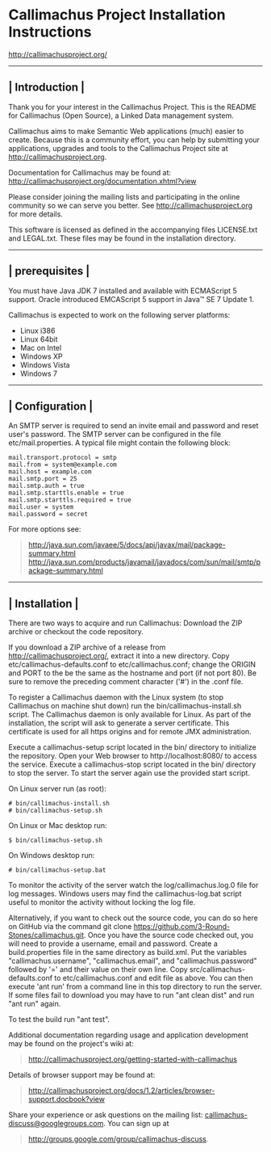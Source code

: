 Callimachus Project Installation Instructions
=============================================

http://callimachusproject.org/

----------------
| Introduction |
----------------

Thank you for your interest in the Callimachus Project.  This is the README
for Callimachus (Open Source), a Linked Data management system.

Callimachus aims to make Semantic Web applications (much) easier to create.
Because this is a community effort, you can help by submitting your
applications, upgrades and tools to the Callimachus Project site at
http://callimachusproject.org.

Documentation for Callimachus may be found at:
  http://callimachusproject.org/documentation.xhtml?view

Please consider joining the mailing lists and participating in the
online community so we can serve you better.  See
http://callimachusproject.org for more details.

This software is licensed as defined in the accompanying files
LICENSE.txt and LEGAL.txt.  These files may be found in the
installation directory.

-----------------
| prerequisites |
-----------------

You must have Java JDK 7 installed and available with ECMAScript 5
support. Oracle introduced EMCAScript 5 support in Java™ SE 7 Update 1.

Callimachus is expected to work on the following server platforms:
* Linux i386
* Linux 64bit
* Mac on Intel
* Windows XP
* Windows Vista
* Windows 7

-----------------
| Configuration |
-----------------

An SMTP server is required to send an invite email and password and reset user's password.
The SMTP server can be configured in the file etc/mail.properties.
A typical file might contain the following block:

    mail.transport.protocol = smtp
    mail.from = system@example.com
    mail.host = example.com
    mail.smtp.port = 25
    mail.smtp.auth = true
    mail.smtp.starttls.enable = true
    mail.smtp.starttls.required = true
    mail.user = system
    mail.password = secret

For more options see:
> http://java.sun.com/javaee/5/docs/api/javax/mail/package-summary.html
> http://java.sun.com/products/javamail/javadocs/com/sun/mail/smtp/package-summary.html


----------------
| Installation |
----------------

There are two ways to acquire and run Callimachus:  Download the ZIP archive 
or checkout the code repository.

If you download a ZIP archive of a release from http://callimachusproject.org/, 
extract it into a new directory. Copy etc/callimachus-defaults.conf to
etc/callimachus.conf; change the ORIGIN and PORT to the be the same as the
hostname and port (if not port 80). Be sure to remove the preceding comment
character ('#') in the .conf file.

To register a Callimachus daemon with the Linux system (to stop Callimachus
on machine shut down) run the bin/callimachus-install.sh script. The
Callimachus daemon is only available for Linux. As part of the installation, the
script will ask to generate a server certificate. This certificate is used for
all https origins and for remote JMX administration.

Execute a callimachus-setup script located in the bin/ directory to initialize
the repository. Open your Web browser to http://localhost:8080/ to access the
service. Execute a callimachus-stop script located in the bin/ directory to
stop the server. To start the server again use the provided start script.

On Linux server run (as root):

    # bin/callimachus-install.sh
    # bin/callimachus-setup.sh

On Linux or Mac desktop run:

    $ bin/callimachus-setup.sh

On Windows desktop run:

    # bin/callimachus-setup.bat

To monitor the activity of the server watch the log/callimachus.log.0 file for
log messages. Windows users may find the callimachus-log.bat script useful to
monitor the activity without locking the log file.


Alternatively, if you want to check out the source code, you can do so here on
GitHub via the command git clone https://github.com/3-Round-Stones/callimachus.git.
Once you have the source code checked out, you will need to provide a username,
email and password. Create a build.properties file in the same directory as
build.xml. Put the variables "callimachus.username", "callimachus.email", and
"callimachus.password" followed by '=' and their value on their own line. Copy
src/callimachus-defaults.conf to etc/callimachus.conf and edit file as above.
You can then execute 'ant run' from a command line in this top directory to run
the server. If some files fail to download you may have to run "ant clean dist"
and run "ant run" again.

To test the build run "ant test".

Additional documentation regarding usage and application development may
be found on the project's wiki at:
>  http://callimachusproject.org/getting-started-with-callimachus

Details of browser support may be found at:
>  http://callimachusproject.org/docs/1.2/articles/browser-support.docbook?view

Share your experience or ask questions on the mailing list:
callimachus-discuss@googlegroups.com.  You can sign up at 
>  http://groups.google.com/group/callimachus-discuss.

